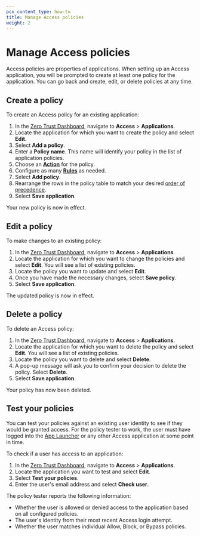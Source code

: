 ```yaml
---
pcx_content_type: how-to
title: Manage Access policies
weight: 2
---
```


# Manage Access policies

Access policies are properties of applications. When setting up an Access application, you will be prompted to create at least one policy for the application. You can go back and create, edit, or delete policies at any time.

## Create a policy

To create an Access policy for an existing application:

1. In the [Zero Trust Dashboard](https://dash.teams.cloudflare.com/), navigate to **Access** > **Applications**.
2. Locate the application for which you want to create the policy and select **Edit**.
3. Select **Add a policy**.
4. Enter a **Policy name**. This name will identify your policy in the list of application policies.
5. Choose an [**Action**](/cloudflare-one/policies/access/#actions) for the policy.
6. Configure as many [**Rules**](/cloudflare-one/policies/access/#rule-types) as needed.
7. Select **Add policy**.
8. Rearrange the rows in the policy table to match your desired [order of precedence](/cloudflare-one/policies/access/#order-of-execution).
9. Select **Save application**.

Your new policy is now in effect.

## Edit a policy

To make changes to an existing policy:

1. In the [Zero Trust Dashboard](https://dash.teams.cloudflare.com/), navigate to **Access** > **Applications**.
2. Locate the application for which you want to change the policies and select **Edit**. You will see a list of existing policies.
3. Locate the policy you want to update and select **Edit**.
4. Once you have made the necessary changes, select **Save policy**.
5. Select **Save application**.

The updated policy is now in effect.

## Delete a policy

To delete an Access policy:

1. In the [Zero Trust Dashboard](https://dash.teams.cloudflare.com/), navigate to **Access** > **Applications**.
2. Locate the application for which you want to delete the policy and select **Edit**. You will see a list of existing policies.
3. Locate the policy you want to delete and select **Delete**.
4. A pop-up message will ask you to confirm your decision to delete the policy. Select **Delete**.
5. Select **Save application**.

Your policy has now been deleted.

## Test your policies

You can test your policies against an existing user identity to see if they would be granted access. For the policy tester to work, the user must have logged into the [App Launcher](/cloudflare-one/applications/app-launcher/) or any other Access application at some point in time.

To check if a user has access to an application:

1. In the [Zero Trust Dashboard](https://dash.teams.cloudflare.com/), navigate to **Access** > **Applications**.
2. Locate the application you want to test and select **Edit**.
3. Select **Test your policies**.
4. Enter the user's email address and select **Check user**.

The policy tester reports the following information:

- Whether the user is allowed or denied access to the application based on all configured policies.
- The user's identity from their most recent Access login attempt.
- Whether the user matches individual Allow, Block, or Bypass policies.
